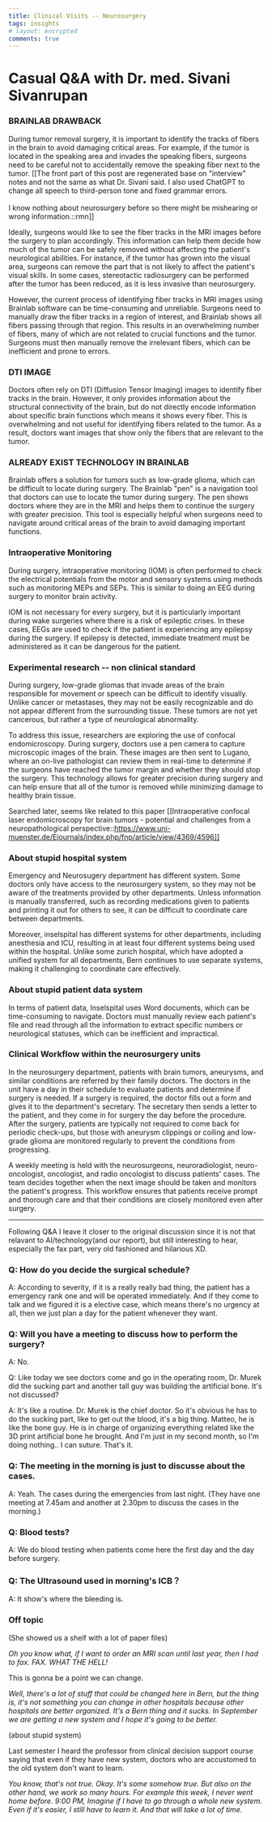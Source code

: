 ```yaml
---
title: Clinical Visits -- Neurosurgery
tags: insights
# layout: encrypted
comments: true
---
```


# Casual Q&A with Dr. med. Sivani Sivanrupan


### BRAINLAB DRAWBACK

<!-- For removing tumor surgery, it would be helpfu if I can see in the MRI image already where are the tracks of fibres. For example, if the tumor is in the speaking area and invades the speaking fibres. We don't want to accidently removing the speaking fibre beside the tumor. So it makes things easier to receive before the surgery where the fibres are from and going to. Then we can decide beforehand whether we do it or not. The thing is that, for now, I have to paint in MRI image manually in Brainlab, which is super inefficient and unreliable. Sometimes I just paint something without knowing it is right or not. 

*The moving track in MRI can help doctors decide how much they can cut from the tumor without affecting the patients' neurological ablitiy afterwards.* (how far they can go, if the tumor is already grow into the parts like visual area, surgeons just take out the part that they think won't affect visual skills. And then let the patient do **stereotactic radiosurgery** afterwards because the tumor is reduced and radiosurgery is not that invasive like neurosurgery.)

The procedure of drawing fibre tracks: Doctors put in a region of interest, then brainlab will show every fibers that going through that region. However it shows too much in the DTI image and doctors have to remove the fibers that are not related to curcial functions and the tumor manually.  -->

<!-- **chatgpt modified version below** -->

During tumor removal surgery, it is important to identify the tracks of fibers in the brain to avoid damaging critical areas. For example, if the tumor is located in the speaking area and invades the speaking fibers, surgeons need to be careful not to accidentally remove the speaking fiber next to the tumor. [[The front part of this post are regenerated base on "interview" notes and not the same as what Dr. Sivani said. I also used ChatGPT to change all speech to third-person tone and fixed grammar errors. <br><br> I know nothing about neurosurgery before so there might be mishearing or wrong information.::rmn]]

Ideally, surgeons would like to see the fiber tracks in the MRI images before the surgery to plan accordingly. This information can help them decide how much of the tumor can be safely removed without affecting the patient's neurological abilities. For instance, if the tumor has grown into the visual area, surgeons can remove the part that is not likely to affect the patient's visual skills. In some cases, stereotactic radiosurgery can be performed after the tumor has been reduced, as it is less invasive than neurosurgery.

However, the current process of identifying fiber tracks in MRI images using Brainlab software can be time-consuming and unreliable. Surgeons need to manually draw the fiber tracks in a region of interest, and Brainlab shows all fibers passing through that region. This results in an overwhelming number of fibers, many of which are not related to crucial functions and the tumor. Surgeons must then manually remove the irrelevant fibers, which can be inefficient and prone to errors.

### DTI IMAGE
<!-- 
It is already exists image type shows fibres but it is not good enough because it shows every fibre. Doctors want picutes shows only the fibres related to the tumor. -->

Doctors often rely on DTI (Diffusion Tensor Imaging) images to identify fiber tracks in the brain. However, it only provides information about the structural connectivity of the brain, but do not directly encode information about specific brain functions which means it shows every fiber. This is overwhelming and not useful for identifying fibers related to the tumor. As a result, doctors want images that show only the fibers that are relevant to the tumor.

### ALREADY EXIST TECHNOLOGY IN BRAINLAB

<!-- For tumors like low grade glioma it's difficult to see where the tumor is, in surgery doctors don't know where should they cut, BrianLab comes with a "pen", with which doctors can have navigation when they put it in around the tumor. It shows them where they are in the MRI and that helps them to continue the surgery. (Navigation tools) -->

Brainlab offers a solution for tumors such as low-grade glioma, which can be difficult to locate during surgery. The Brainlab "pen" is a navigation tool that doctors can use to locate the tumor during surgery. The pen shows doctors where they are in the MRI and helps them to continue the surgery with greater precision. This tool is especially helpful when surgeons need to navigate around critical areas of the brain to avoid damaging important functions.

### Intraoperative Monitoring

During surgery, intraoperative monitoring (IOM) is often performed to check the electrical potentials from the motor and sensory systems using methods such as monitoring MEPs and SEPs. This is similar to doing an EEG during surgery to monitor brain activity.

IOM is not necessary for every surgery, but it is particularly important during wake surgeries where there is a risk of epileptic crises. In these cases, EEGs are used to check if the patient is experiencing any epilepsy during the surgery. If epilepsy is detected, immediate treatment must be administered as it can be dangerous for the patient.

### Experimental research -- non clinical standard

<!-- People with low grade glioma invading moving area or speaking area etc., during the surgery it looks like a normal brain. It's not like a metastasis or cancer that doctors easliy recognize and remove it. It's like not cancer yet, it is something psychological. We don't see it microscopically. Now we are doing research like confocal endomicroscopy. Doctors put the pen camera which makes microscopical images of the brain during the surgery and send the images to Lugano, where an on-live pathologist where decide whether the doctors reach the tumor margin and stop the surgery. -->

During surgery, low-grade gliomas that invade areas of the brain responsible for movement or speech can be difficult to identify visually. Unlike cancer or metastases, they may not be easily recognizable and do not appear different from the surrounding tissue. These tumors are not yet cancerous, but rather a type of neurological abnormality.

To address this issue, researchers are exploring the use of confocal endomicroscopy. During surgery, doctors use a pen camera to capture microscopic images of the brain. These images are then sent to Lugano, where an on-live pathologist can review them in real-time to determine if the surgeons have reached the tumor margin and whether they should stop the surgery. This technology allows for greater precision during surgery and can help ensure that all of the tumor is removed while minimizing damage to healthy brain tissue.

Searched later, seems like related to this paper [[Intraoperative confocal laser endomicroscopy for brain tumors - potential and challenges from a neuropathological perspective::https://www.uni-muenster.de/Ejournals/index.php/fnp/article/view/4369/4596]]

### About stupid hospital system

<!-- A: Emergency and Neurosugery department has different system. Some doctors only have access to the neurosurgery system, so they have no idea what the emergency are doing with patients because they don't have the access to emergency system. Unless someone write down things like what medications they give to the patients and print it out and then hand it over to other department. 
 
It's not only two systems, we(neurosurgery), emergency, anesthesia, and ICU, we all have different systems. So at least four systems in one hospital. I remember when I was doing intern in Zurich, they changed to 1 system for everyone. But Bern is really really old fashioned. -->

Emergency and Neurosugery department has different system. Some doctors only have access to the neurosurgery system, so they may not be aware of the treatments provided by other departments. Unless information is manually transferred, such as recording medications given to patients and printing it out for others to see, it can be difficult to coordinate care between departments.

Moreover, inselspital has different systems for other departments, including anesthesia and ICU, resulting in at least four different systems being used within the hospital. Unlike some zurich hospital, which have adopted a unified system for all departments, Bern continues to use separate systems, making it challenging to coordinate care effectively.

### About stupid patient data system

<!-- A: We work with word document, so you can not just pull out the data you need. We have to pick every patient and read everything to take out certain numbers or neurological status. It's hilarious. -->

In terms of patient data, Inselspital uses Word documents, which can be time-consuming to navigate. Doctors must manually review each patient's file and read through all the information to extract specific numbers or neurological statuses, which can be inefficient and impractical.


### Clinical Workflow within the neurosurgery units

In the neurosurgery department, patients with brain tumors, aneurysms, and similar conditions are referred by their family doctors. The doctors in the unit have a day in their schedule to evaluate patients and determine if surgery is needed. If a surgery is required, the doctor fills out a form and gives it to the department's secretary. The secretary then sends a letter to the patient, and they come in for surgery the day before the procedure. After the surgery, patients are typically not required to come back for periodic check-ups, but those with aneurysm clippings or coiling and low-grade glioma are monitored regularly to prevent the conditions from progressing.

A weekly meeting is held with the neurosurgeons, neuroradiologist, neuro-oncologist, oncologist, and radio oncologist to discuss patients' cases. The team decides together when the next image should be taken and monitors the patient's progress. This workflow ensures that patients receive prompt and thorough care and that their conditions are closely monitored even after surgery.

___

Following Q&A I leave it closer to the original discussion since it is not that relavant to AI/technology(and our report), but still interesting to hear, especially the fax part, very old fashioned and hilarious XD. 

<!-- ### Q: Is there a common routine of how you admit patient?

A: Yes. Normally patients with a brain tumor or an aneurysm or something like that will be sent by their family doctors here. And the doctors in our units have one day in their schedule that he/she doesn't have any surgeries at all, so they are not in tension and can *see the patients and talk to them to decide whether they needs a surgery or not*. And if yes, the doctor has to write down a paper and **fax** it. Oh you know what, like this paper, if I want to order an MRI scan until last year, then I had to fax. FAX. WHAT THE HELL!

Q: This is gonna be a point we can change.

A: Well, there's a lot of stuff that could be changed here in Bern, but the thing is, it's not something you can change in other hospitals because other hospitals are better organized. It's a Bern thing and it sucks. In September we are getting a new system and I hope it's going to be better.


(coming back to the paper thing)
*Then the doctor fills a form give it to our secretary. And our secretary will send a letter to the patient, and then the patient will come a day before the surgery. We do the surgery and afterwards they go home.* -->

<!-- ### Q: Will the patients go back to check periodically?

A: No. Only in the tumor case the patients will be back in six weeks to check again. (Sivani is in tumor surgery normally.) -->

### Q: How do you decide the surgical schedule?

A: According to severity, if it is a really really bad thing, the patient has a emergency rank one and will be operated immediately. And if they come to talk and we figured it is a elective case, which means there's no urgency at all, then we just plan a day for the patient whenever they want.


### Q: Will you have a meeting to discuss how to perform the surgery?

A: No.

Q: Like today we see doctors come and go in the operating room, Dr. Murek did the sucking part and another tall guy was building the artificial bone. It's not discussed?

A: It's like a routine.  Dr. Murek is the chief doctor. So it's obvious he has to do the sucking part, like to get out the blood, it's a big thing. Matteo, he is like the bone guy. He is in charge of organizing everything related like the 3D print artificial bone he brought. And I'm just in my second month, so I'm doing nothing..  I can suture. That's it.

### Q: The meeting in the morning is just to discusse about the cases.

A: Yeah. The cases during the emergencies from last night. (They have one meeting at 7.45am and another at 2.30pm to discuss the cases in the morning.)


<!-- ### Q: About regular scans?

A: For normal cases we don't do MRI scans regularly, but for patients with clippings in aneurysms, coiling (or generally aneurysms) are getting images regularly just to check it doesn't come back. Also for patients with low grade glioma you have to check because we need to prevent it from becoming cancer.
A: But those are stuff we don't decide before. We have a meeting every once a week. During which we discuss with everyone, like neuroradiologist, neuro oncologist and oncologist, radio oncologist. Everyone is there with the neurosurgeons and we decide together when should be the next image. -->

### Q: Blood tests?

A: We do blood testing when patients come here the first day and the day before surgery.


### Q: The Ultrasound used in morning's ICB？

A: It show's where the bleeding is.


### Off topic

(She showed us a shelf with a lot of paper files)

*Oh you know what, if I want to order an MRI scan until last year, then I had to fax. FAX. WHAT THE HELL!*

This is gonna be a point we can change.

*Well, there's a lot of stuff that could be changed here in Bern, but the thing is, it's not something you can change in other hospitals because other hospitals are better organized. It's a Bern thing and it sucks. In September we are getting a new system and I hope it's going to be better.*


(about stupid system)

Last semester I heard the professor from clinical decision support course saying that even if they have new system, doctors who are accustomed to the old system don't want to learn.

*You know, that's not true. Okay. It's some somehow true. But also on the other hand, we work so many hours. For example this week, I never went home before. 9:00 PM, Imagine if I have to go through a whole new system. Even if it's easier, I still have to learn it. And that will take a lot of time.*

